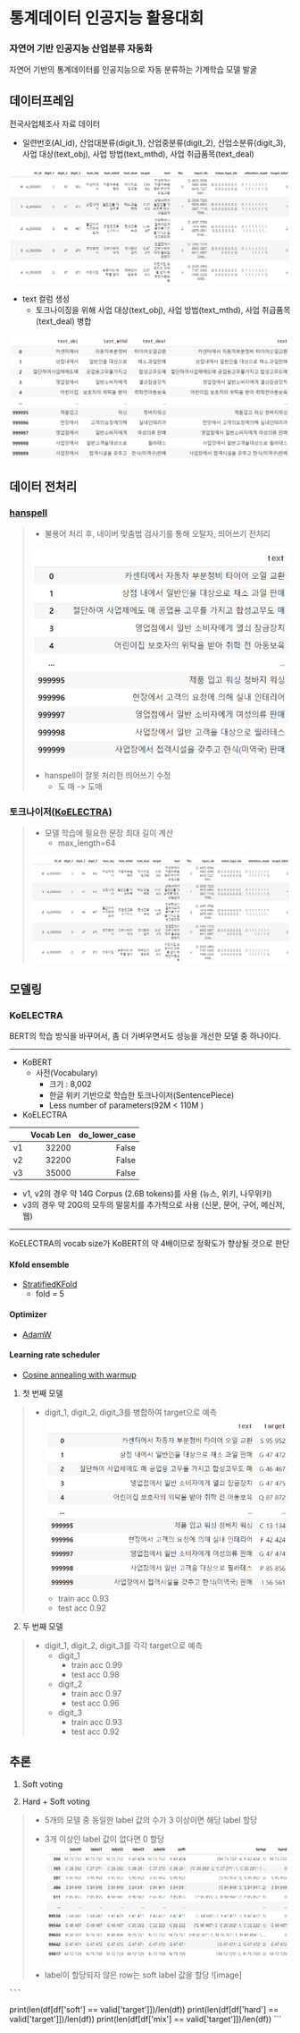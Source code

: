 # 통계데이터 인공지능 활용대회
### 자연어 기반 인공지능 산업분류 자동화
자연어 기반의 통계데이터를 인공지능으로 자동 분류하는 기계학습 모델 발굴

## 데이터프레임
전국사업체조사 자료 데이터
- 일련번호(AI_id), 산업대분류(digit_1), 산업중분류(digit_2), 산업소분류(digit_3), 사업 대상(text_obj), 사업 방법(text_mthd), 사업 취급품목(text_deal)

![image](https://github.com/teamgaon/SANUP/blob/main/pic/KakaoTalk_20220413_134348181.png)

- text 컬럼 생성
  - 토크나이징을 위해 사업 대상(text_obj), 사업 방법(text_mthd), 사업 취급품목(text_deal) 병합
  
![image](https://github.com/teamgaon/SANUP/blob/main/pic/6.png)

## 데이터 전처리
### [hanspell](https://github.com/ssut/py-hanspell)
> - 불용어 처리 후, 네이버 맞춤법 검사기를 통해 오탈자, 띄어쓰기 전처리
>
> ![image](https://github.com/teamgaon/SANUP/blob/main/pic/%EB%B0%94%EA%BE%BC%20%EA%B2%83.png)
>
> - hanspell이 잘못 처리한 띄어쓰기 수정  
>   - 도 매 -> 도매
 
### 토크나이저[(KoELECTRA)](https://github.com/monologg/KoELECTRA)
> - 모델 학습에 필요한 문장 최대 길이 계산  
>   - max_length=64
> 
> ![image](https://github.com/teamgaon/SANUP/blob/main/pic/KakaoTalk_20220413_134348181.png)

## 모델링
### KoELECTRA
BERT의 학습 방식을 바꾸어서, 좀 더 가벼우면서도 성능을 개선한 모델 중 하나이다.
***
- KoBERT
  - 사전(Vocabulary)
    - 크기 : 8,002
    - 한글 위키 기반으로 학습한 토크나이저(SentencePiece)
    - Less number of parameters(92M < 110M )
- KoELECTRA  

|     | Vocab Len | do_lower_case |
| --- | --------: | ------------: |
| v1  |     32200 |         False |
| v2  |     32200 |         False |
| v3  |     35000 |         False |

  - v1, v2의 경우 약 14G Corpus (2.6B tokens)를 사용 (뉴스, 위키, 나무위키)
  - v3의 경우 약 20G의 모두의 말뭉치를 추가적으로 사용 (신문, 문어, 구어, 메신저, 웹)
***
KoELECTRA의 vocab size가 KoBERT의 약 4배이므로 정확도가 향상될 것으로 판단

#### Kfold ensemble
- [StratifiedKFold](https://scikit-learn.org/stable/modules/generated/sklearn.model_selection.StratifiedKFold.html)
  - fold = 5
#### Optimizer
- [AdamW](https://pytorch.org/docs/stable/generated/torch.optim.AdamW.html)
#### Learning rate scheduler
- [Cosine annealing with warmup](https://huggingface.co/docs/transformers/main_classes/optimizer_schedules#transformers.get_cosine_with_hard_restarts_schedule_with_warmup)

1. 첫 번째 모델
> - digit_1, digit_2, digit_3를 병합하여 target으로 예측
> ![image](https://github.com/teamgaon/SANUP/blob/main/pic/7.png)
>   - train acc 0.93
>   - test acc 0.92

2. 두 번째 모델
> - digit_1, digit_2, digit_3를 각각 target으로 예측
>   - digit_1
>     - train acc 0.99
>     - test acc 0.98
>   - digit_2
>     - train acc 0.97
>     - test acc 0.96
>   - digit_3
>     - train acc 0.93
>     - test acc 0.92

## 추론
1. Soft voting

2. Hard + Soft voting
> - 5개의 모델 중 동일한 label 값의 수가 3 이상이면 해당 label 할당
> - 3개 이상인 label 값이 없다면 0 할당
> ![image](https://github.com/teamgaon/SANUP/blob/main/pic/9.png)
>
> - label이 할당되지 않은 row는 soft label 값을 할당
> ![image]

    ```
  print(len(df[df['soft'] == valid['target']])/len(df))
  print(len(df[df['hard'] == valid['target']])/len(df))
  print(len(df[df['mix'] == valid['target']])/len(df))
    ```

